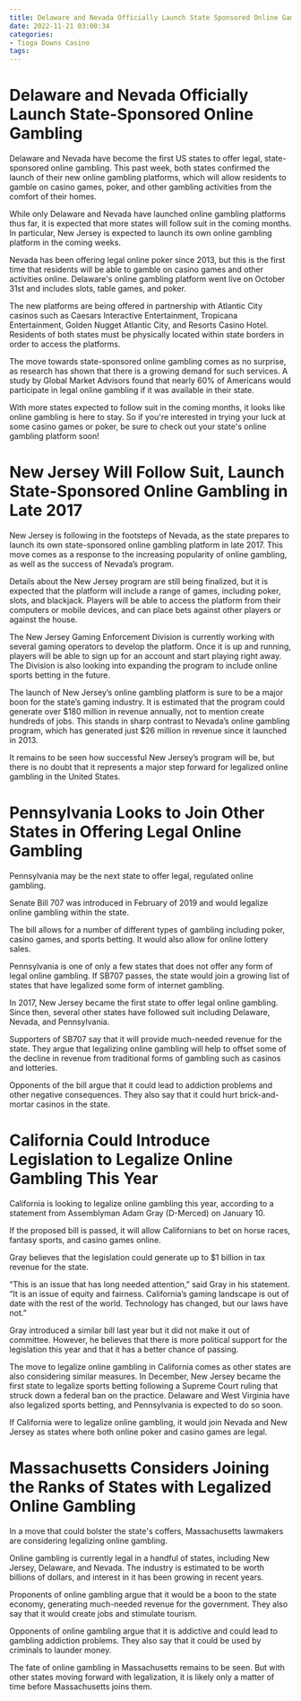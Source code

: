 ```yaml
---
title: Delaware and Nevada Officially Launch State Sponsored Online Gambling
date: 2022-11-21 03:00:34
categories:
- Tioga Downs Casino
tags:
---
```



#  Delaware and Nevada Officially Launch State-Sponsored Online Gambling

Delaware and Nevada have become the first US states to offer legal, state-sponsored online gambling. This past week, both states confirmed the launch of their new online gambling platforms, which will allow residents to gamble on casino games, poker, and other gambling activities from the comfort of their homes.

While only Delaware and Nevada have launched online gambling platforms thus far, it is expected that more states will follow suit in the coming months. In particular, New Jersey is expected to launch its own online gambling platform in the coming weeks.

Nevada has been offering legal online poker since 2013, but this is the first time that residents will be able to gamble on casino games and other activities online. Delaware's online gambling platform went live on October 31st and includes slots, table games, and poker.

The new platforms are being offered in partnership with Atlantic City casinos such as Caesars Interactive Entertainment, Tropicana Entertainment, Golden Nugget Atlantic City, and Resorts Casino Hotel. Residents of both states must be physically located within state borders in order to access the platforms.

The move towards state-sponsored online gambling comes as no surprise, as research has shown that there is a growing demand for such services. A study by Global Market Advisors found that nearly 60% of Americans would participate in legal online gambling if it was available in their state.

With more states expected to follow suit in the coming months, it looks like online gambling is here to stay. So if you're interested in trying your luck at some casino games or poker, be sure to check out your state's online gambling platform soon!

#  New Jersey Will Follow Suit, Launch State-Sponsored Online Gambling in Late 2017

New Jersey is following in the footsteps of Nevada, as the state prepares to launch its own state-sponsored online gambling platform in late 2017. This move comes as a response to the increasing popularity of online gambling, as well as the success of Nevada’s program.

Details about the New Jersey program are still being finalized, but it is expected that the platform will include a range of games, including poker, slots, and blackjack. Players will be able to access the platform from their computers or mobile devices, and can place bets against other players or against the house.

The New Jersey Gaming Enforcement Division is currently working with several gaming operators to develop the platform. Once it is up and running, players will be able to sign up for an account and start playing right away. The Division is also looking into expanding the program to include online sports betting in the future.

The launch of New Jersey’s online gambling platform is sure to be a major boon for the state’s gaming industry. It is estimated that the program could generate over $180 million in revenue annually, not to mention create hundreds of jobs. This stands in sharp contrast to Nevada’s online gambling program, which has generated just $26 million in revenue since it launched in 2013.

It remains to be seen how successful New Jersey’s program will be, but there is no doubt that it represents a major step forward for legalized online gambling in the United States.

#  Pennsylvania Looks to Join Other States in Offering Legal Online Gambling

Pennsylvania may be the next state to offer legal, regulated online gambling.

Senate Bill 707 was introduced in February of 2019 and would legalize online gambling within the state.

The bill allows for a number of different types of gambling including poker, casino games, and sports betting. It would also allow for online lottery sales.

Pennsylvania is one of only a few states that does not offer any form of legal online gambling. If SB707 passes, the state would join a growing list of states that have legalized some form of internet gambling.

In 2017, New Jersey became the first state to offer legal online gambling. Since then, several other states have followed suit including Delaware, Nevada, and Pennsylvania.

Supporters of SB707 say that it will provide much-needed revenue for the state. They argue that legalizing online gambling will help to offset some of the decline in revenue from traditional forms of gambling such as casinos and lotteries.

Opponents of the bill argue that it could lead to addiction problems and other negative consequences. They also say that it could hurt brick-and-mortar casinos in the state.

#  California Could Introduce Legislation to Legalize Online Gambling This Year

California is looking to legalize online gambling this year, according to a statement from Assemblyman Adam Gray (D-Merced) on January 10.

If the proposed bill is passed, it will allow Californians to bet on horse races, fantasy sports, and casino games online.

Gray believes that the legislation could generate up to $1 billion in tax revenue for the state.

“This is an issue that has long needed attention,” said Gray in his statement. “It is an issue of equity and fairness. California’s gaming landscape is out of date with the rest of the world. Technology has changed, but our laws have not.”

Gray introduced a similar bill last year but it did not make it out of committee. However, he believes that there is more political support for the legislation this year and that it has a better chance of passing.

The move to legalize online gambling in California comes as other states are also considering similar measures. In December, New Jersey became the first state to legalize sports betting following a Supreme Court ruling that struck down a federal ban on the practice. Delaware and West Virginia have also legalized sports betting, and Pennsylvania is expected to do so soon.

If California were to legalize online gambling, it would join Nevada and New Jersey as states where both online poker and casino games are legal.

#  Massachusetts Considers Joining the Ranks of States with Legalized Online Gambling

In a move that could bolster the state's coffers, Massachusetts lawmakers are considering legalizing online gambling.

Online gambling is currently legal in a handful of states, including New Jersey, Delaware, and Nevada. The industry is estimated to be worth billions of dollars, and interest in it has been growing in recent years.

Proponents of online gambling argue that it would be a boon to the state economy, generating much-needed revenue for the government. They also say that it would create jobs and stimulate tourism.

Opponents of online gambling argue that it is addictive and could lead to gambling addiction problems. They also say that it could be used by criminals to launder money.

The fate of online gambling in Massachusetts remains to be seen. But with other states moving forward with legalization, it is likely only a matter of time before Massachusetts joins them.